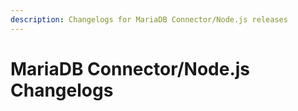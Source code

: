```yaml
---
description: Changelogs for MariaDB Connector/Node.js releases
---
```


# MariaDB Connector/Node.js Changelogs


